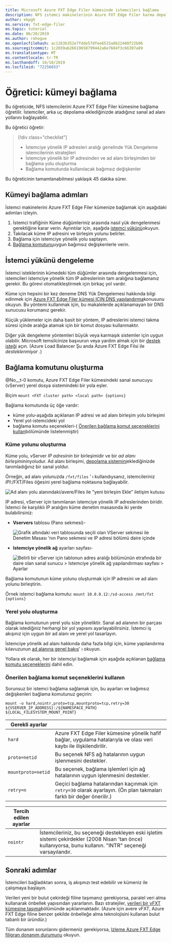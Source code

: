 ```yaml
---
title: Microsoft Azure FXT Edge Filer kümesinde istemcileri bağlama
description: NFS istemci makinelerinin Azure FXT Edge Filer karma depolama önbelleğini nasıl bağlayabilirler
author: ekpgh
ms.service: fxt-edge-filer
ms.topic: tutorial
ms.date: 06/20/2019
ms.author: rohogue
ms.openlocfilehash: ac1263b352e7fdde57dfee6515a8b22400f22b06
ms.sourcegitcommit: 1c2659ab26619658799442a6e7604f3c66307a89
ms.translationtype: MT
ms.contentlocale: tr-TR
ms.lasthandoff: 10/10/2019
ms.locfileid: "72256033"
---
```

# <a name="tutorial-mount-the-cluster"></a>Öğretici: kümeyi bağlama

Bu öğreticide, NFS istemcilerini Azure FXT Edge Filer kümesine bağlama öğretilir. İstemciler, arka uç depolama eklediğinizde atadığınız sanal ad alanı yollarını bağlayabilir. 

Bu öğretici öğretir: 

> [!div class="checklist"]
> * İstemciye yönelik IP adresleri aralığı genelinde Yük Dengeleme istemcilerinin stratejileri
> * İstemciye yönelik bir IP adresinden ve ad alanı birleşimden bir bağlama yolu oluşturma
> * Bağlama komutunda kullanılacak bağımsız değişkenler

Bu öğreticinin tamamlanabilmesi yaklaşık 45 dakika sürer.

## <a name="steps-to-mount-the-cluster"></a>Kümeyi bağlama adımları

İstemci makinelerini Azure FXT Edge Filer kümenize bağlamak için aşağıdaki adımları izleyin.

1. İstemci trafiğinin Küme düğümleriniz arasında nasıl yük dengelenmesi gerektiğine karar verin. Ayrıntılar için, aşağıda [istemci yükünü](#balance-client-load)okuyun. 
1. Takılacak küme IP adresini ve birleşim yolunu belirler.
1. Bağlama için istemciye yönelik yolu saptayın.
1. [Bağlama komutunu](#use-recommended-mount-command-options)uygun bağımsız değişkenlerle verin.

## <a name="balance-client-load"></a>İstemci yükünü dengeleme

İstemci isteklerinin kümedeki tüm düğümler arasında dengelenmesi için, istemcileri istemciye yönelik tüm IP adreslerinin tam aralığına bağlamanız gerekir. Bu görevi otomatikleştirmek için birkaç yol vardır.

Küme için hepsini bir kez deneme DNS Yük Dengelemesi hakkında bilgi edinmek için [Azure FXT Edge Filer kümesi IÇIN DNS yapılandırma](fxt-configure-network.md#configure-dns-for-load-balancing)konusunu okuyun. Bu yöntemi kullanmak için, bu makalelerde açıklanamayan bir DNS sunucusu korumanız gerekir.

Küçük yüklemeler için daha basit bir yöntem, IP adreslerini istemci takma süresi içinde aralığa atamak için bir komut dosyası kullanmaktır. 

Diğer yük dengeleme yöntemleri büyük veya karmaşık sistemler için uygun olabilir. Microsoft temsilcinize başvurun veya yardım almak için bir [destek isteği](fxt-support-ticket.md) açın. (Azure Load Balancer Şu anda Azure FXT Edge Filsi ile *desteklenmiyor* .)

## <a name="create-the-mount-command"></a>Bağlama komutunu oluşturma 

@No__t-0 komutu, Azure FXT Edge Filer kümesindeki sanal sunucuyu (vServer) yerel dosya sistemindeki bir yola eşler. 

Biçim ``mount <FXT cluster path> <local path> {options}``

Bağlama komutunda üç öğe vardır: 

* küme yolu-aşağıda açıklanan IP adresi ve ad alanı birleşim yolu birleşimi
* Yerel yol-istemcideki yol 
* bağlama komutu seçenekleri-( [Önerilen bağlama komut seçeneklerini kullan](#use-recommended-mount-command-options)bölümünde listelenmiştir)

### <a name="create-the-cluster-path"></a>Küme yolunu oluşturma

Küme yolu, vServer *IP adresinin* bir birleşimidir ve bir *ad alanı birleşiminin*yoludur. Ad alanı birleşimi, [depolama sistemini](fxt-add-storage.md#create-a-junction)eklediğinizde tanımladığınız bir sanal yoldur.

Örneğin, ad alanı yolunuzda ``/fxt/files`` ' ı kullandıysanız, istemcileriniz *IPI*:/FXT/Files öğesini yerel bağlama noktasına bağlayabilir. 

![Ad alanı yolu alanındaki/avere/Files ile "yeni birleşim Ekle" iletişim kutusu](media/fxt-mount/fxt-junction-example.png)

IP adresi, vServer için tanımlanan istemciye yönelik IP adreslerinden biridir. İstemci ile karşılıklı IP aralığını küme denetim masasında iki yerde bulabilirsiniz:

* **Vservers** tablosu (Pano sekmesi)- 

  ![Grafik altındaki veri tablosunda seçili olan VServer sekmesi ile Denetim Masası 'nın Pano sekmesi ve IP adresi bölümü daire içinde](media/fxt-mount/fxt-ip-addresses-dashboard.png)

* **Istemciye yönelik ağ** ayarları sayfası- 

  ![Belirli bir vServer için tablonun adres aralığı bölümünün etrafında bir daire olan sanal sunucu > Istemciye yönelik ağ yapılandırması sayfası > Ayarlar](media/fxt-mount/fxt-ip-addresses-settings.png)

Bağlama komutunun küme yolunu oluşturmak için IP adresini ve ad alanı yolunu birleştirin. 

Örnek istemci bağlama komutu: ``mount 10.0.0.12:/sd-access /mnt/fxt {options}``

### <a name="create-the-local-path"></a>Yerel yolu oluşturma

Bağlama komutunun yerel yolu size yöneliktir. Sanal ad alanının bir parçası olarak istediğiniz herhangi bir yol yapısını ayarlayabilirsiniz. İstemci iş akışınız için uygun bir ad alanı ve yerel yol tasarlayın. 

İstemciye yönelik ad alanı hakkında daha fazla bilgi için, küme yapılandırma kılavuzunun [ad alanına genel bakış](https://azure.github.io/Avere/legacy/ops_guide/4_7/html/gns_overview.html)' ı okuyun.

Yollara ek olarak, her bir istemciyi bağlamak için aşağıda açıklanan [bağlama komutu seçeneklerini](#use-recommended-mount-command-options) dahil edin.

### <a name="use-recommended-mount-command-options"></a>Önerilen bağlama komut seçeneklerini kullanın

Sorunsuz bir istemci bağlama sağlamak için, bu ayarları ve bağımsız değişkenleri bağlama komutunuz geçirin: 

``mount -o hard,nointr,proto=tcp,mountproto=tcp,retry=30 ${VSERVER_IP_ADDRESS}:/${NAMESPACE_PATH} ${LOCAL_FILESYSTEM_MOUNT_POINT}``

| Gerekli ayarlar | |
--- | --- 
``hard`` | Azure FXT Edge Filer kümesine yönelik hafif bağlar, uygulama hatalarıyla ve olası veri kaybı ile ilişkilendirilir. 
``proto=netid`` | Bu seçenek NFS ağ hatalarının uygun işlenmesini destekler.
``mountproto=netid`` | Bu seçenek, bağlama işlemleri için ağ hatalarının uygun işlenmesini destekler.
``retry=n`` | Geçici bağlama hatalarından kaçınmak için ``retry=30`` olarak ayarlayın. (Ön plan takmaları farklı bir değer önerilir.)

| Tercih edilen ayarlar  | |
--- | --- 
``nointr``            | İstemcileriniz, bu seçeneği destekleyen eski işletim sistemi çekirdekler (2008 Nisan 'tan önce) kullanıyorsa, bunu kullanın. "INTR" seçeneği varsayılandır.

## <a name="next-steps"></a>Sonraki adımlar

İstemcileri bağladıktan sonra, iş akışınızı test edebilir ve kümeniz ile çalışmaya başlayın.

Verileri yeni bir bulut çekirdeği filine taşımanız gerekiyorsa, paralel veri alma kullanarak önbellek yapısından yararlanın. Bazı stratejiler, [verileri bir vFXT kümesine taşıma](https://docs.microsoft.com/azure/avere-vfxt/avere-vfxt-data-ingest)bölümünde açıklanmaktadır. (Azure için avere vFXT, Azure FXT Edge filine benzer şekilde önbelleğe alma teknolojisini kullanan bulut tabanlı bir üründür.)

Tüm donanım sorunlarını gidermeniz gerekiyorsa, [Izleme Azure FXT Edge filigran donanım durumunu](fxt-monitor.md) okuyun. 
